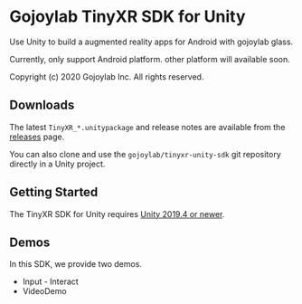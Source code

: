 # Gojoylab TinyXR SDK for Unity

Use Unity to build a augmented reality apps for Android with gojoylab glass.

Currently, only support Android platform. other platform will available soon.

Copyright (c) 2020 Gojoylab Inc. All rights reserved.

## Downloads

The latest `TinyXR_*.unitypackage` and release notes
are available from the
[releases](//github.com/gojoylab/tinyxr-unity-sdk/releases)
page.

You can also clone and use the `gojoylab/tinyxr-unity-sdk` git repository
directly in a Unity project.


## Getting Started

The TinyXR SDK for Unity requires
[Unity 2019.4 or newer](//unity3d.com/get-unity/download).

## Demos

In this SDK, we provide two demos.

- Input - Interact
- VideoDemo